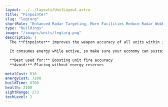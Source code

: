```yaml
---
layout: ../../layouts/UnitLayout.astro
title: "Pinpointer"
slug: "legtarg"
shortRole: "Enhanced Radar Targeting, More Facilities Reduce Radar Wobble"
type: "Buildings"
image: "/images/units/legtarg.png"
description: |
  The **Pinpointer** improves the weapon accuracy of all units within its effect radius. While it does not deal damage directly, it is a crucial support structure in any fortified base.

  It consumes energy while active, so make sure your economy can sustain it.

  **Best used for:** Boosting unit fire accuracy  
  **Avoid:** Placing without energy reserves

metalCost: 810
energyCost: 7200
buildTime: 8700
health: 2100
sightRange: 273
techLevel: 2
---
```

